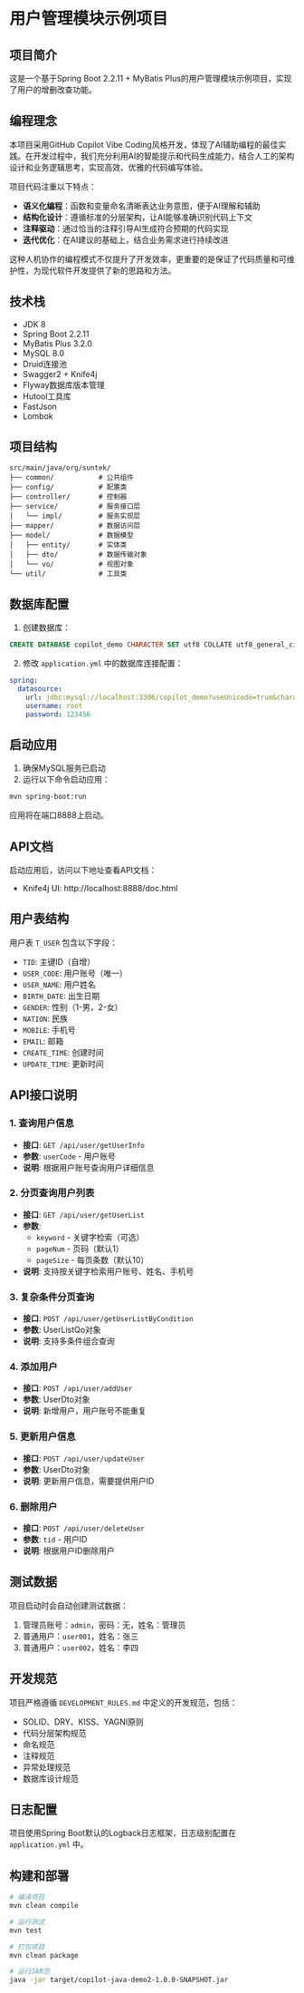 # 用户管理模块示例项目

## 项目简介

这是一个基于Spring Boot 2.2.11 + MyBatis Plus的用户管理模块示例项目，实现了用户的增删改查功能。

## 编程理念

本项目采用GitHub Copilot Vibe Coding风格开发，体现了AI辅助编程的最佳实践。在开发过程中，我们充分利用AI的智能提示和代码生成能力，结合人工的架构设计和业务逻辑思考，实现高效、优雅的代码编写体验。

项目代码注重以下特点：
- **语义化编程**：函数和变量命名清晰表达业务意图，便于AI理解和辅助
- **结构化设计**：遵循标准的分层架构，让AI能够准确识别代码上下文
- **注释驱动**：通过恰当的注释引导AI生成符合预期的代码实现
- **迭代优化**：在AI建议的基础上，结合业务需求进行持续改进

这种人机协作的编程模式不仅提升了开发效率，更重要的是保证了代码质量和可维护性，为现代软件开发提供了新的思路和方法。

## 技术栈

- JDK 8
- Spring Boot 2.2.11
- MyBatis Plus 3.2.0
- MySQL 8.0
- Druid连接池
- Swagger2 + Knife4j
- Flyway数据库版本管理
- Hutool工具库
- FastJson
- Lombok

## 项目结构

```
src/main/java/org/suntek/
├── common/           # 公共组件
├── config/           # 配置类
├── controller/       # 控制器
├── service/          # 服务接口层
│   └── impl/         # 服务实现层
├── mapper/           # 数据访问层
├── model/            # 数据模型
│   ├── entity/       # 实体类
│   ├── dto/          # 数据传输对象
│   └── vo/           # 视图对象
└── util/             # 工具类
```

## 数据库配置

1. 创建数据库：
```sql
CREATE DATABASE copilot_demo CHARACTER SET utf8 COLLATE utf8_general_ci;
```

2. 修改 `application.yml` 中的数据库连接配置：
```yaml
spring:
  datasource:
    url: jdbc:mysql://localhost:3306/copilot_demo?useUnicode=true&characterEncoding=utf8&serverTimezone=Asia/Shanghai&useSSL=false&allowPublicKeyRetrieval=true
    username: root
    password: 123456
```

## 启动应用

1. 确保MySQL服务已启动
2. 运行以下命令启动应用：
```bash
mvn spring-boot:run
```

应用将在端口8888上启动。

## API文档

启动应用后，访问以下地址查看API文档：
- Knife4j UI: http://localhost:8888/doc.html

## 用户表结构

用户表 `T_USER` 包含以下字段：

- `TID`: 主键ID（自增）
- `USER_CODE`: 用户账号（唯一）
- `USER_NAME`: 用户姓名
- `BIRTH_DATE`: 出生日期
- `GENDER`: 性别（1-男，2-女）
- `NATION`: 民族
- `MOBILE`: 手机号
- `EMAIL`: 邮箱
- `CREATE_TIME`: 创建时间
- `UPDATE_TIME`: 更新时间

## API接口说明

### 1. 查询用户信息
- **接口**: `GET /api/user/getUserInfo`
- **参数**: `userCode` - 用户账号
- **说明**: 根据用户账号查询用户详细信息

### 2. 分页查询用户列表
- **接口**: `GET /api/user/getUserList`
- **参数**: 
  - `keyword` - 关键字检索（可选）
  - `pageNum` - 页码（默认1）
  - `pageSize` - 每页条数（默认10）
- **说明**: 支持按关键字检索用户账号、姓名、手机号

### 3. 复杂条件分页查询
- **接口**: `POST /api/user/getUserListByCondition`
- **参数**: UserListQo对象
- **说明**: 支持多条件组合查询

### 4. 添加用户
- **接口**: `POST /api/user/addUser`
- **参数**: UserDto对象
- **说明**: 新增用户，用户账号不能重复

### 5. 更新用户信息
- **接口**: `POST /api/user/updateUser`
- **参数**: UserDto对象
- **说明**: 更新用户信息，需要提供用户ID

### 6. 删除用户
- **接口**: `POST /api/user/deleteUser`
- **参数**: `tid` - 用户ID
- **说明**: 根据用户ID删除用户

## 测试数据

项目启动时会自动创建测试数据：

1. 管理员账号：`admin`，密码：无，姓名：管理员
2. 普通用户：`user001`，姓名：张三
3. 普通用户：`user002`，姓名：李四

## 开发规范

项目严格遵循 `DEVELOPMENT_RULES.md` 中定义的开发规范，包括：

- SOLID、DRY、KISS、YAGNI原则
- 代码分层架构规范
- 命名规范
- 注释规范
- 异常处理规范
- 数据库设计规范

## 日志配置

项目使用Spring Boot默认的Logback日志框架，日志级别配置在 `application.yml` 中。

## 构建和部署

```bash
# 编译项目
mvn clean compile

# 运行测试
mvn test

# 打包项目
mvn clean package

# 运行JAR包
java -jar target/copilot-java-demo2-1.0.0-SNAPSHOT.jar
```
